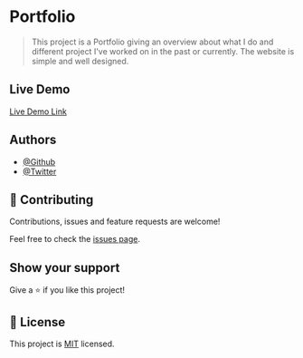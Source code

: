 # Portfolio

> This project is a Portfolio giving an overview about what I do and different project I've worked on in the past or currently. The website is simple and well designed.


## Live Demo 

[Live Demo Link](https://doublek854.github.io/portfolio/)


## Authors

- [@Github](https://github.com/doublek854)
- [@Twitter](https://twitter.com/doublek854)

## 🤝 Contributing

Contributions, issues and feature requests are welcome!

Feel free to check the [issues page](../../issues/).

## Show your support

Give a ⭐️ if you like this project!

## 📝 License

This project is [MIT](./LICENSE) licensed.